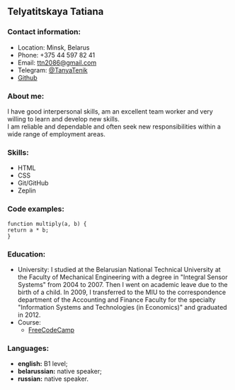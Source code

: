 ##  Telyatitskaya Tatiana

###  Contact information:
- Location: Minsk, Belarus
- Phone: +375 44 597 82 41
- Email: ttn2086@gmail.com
- Telegram: [@TanyaTenik](https://t.me/TanyaTenik)
- [Github](https://github.com/TanyaTeNik)

### About me:
I have good interpersonal skills, am an excellent team worker and very willing to learn and develop new skills.  
I am reliable and dependable and often seek new responsibilities within a wide range of employment areas.

### Skills:
  - HTML
  - CSS
  - Git/GitHub
  - Zeplin

### Code examples:
```
function multiply(a, b) {
return a * b;
}
```
### Education: 
  - University: I studied at the Belarusian National Technical University at the Faculty of Mechanical Engineering with a degree in "Integral Sensor Systems" from 2004 to 2007. Then I went on academic leave due to the birth of a child. In 2009, I transferred to the MIU to the correspondence department of the Accounting and Finance Faculty for the specialty "Information Systems and Technologies (in Economics)" and graduated in 2012.
  - Course: 
      - [FreeCodeCamp](https://www.freecodecamp.org/)

   ### Languages: 
  - **english:** B1 level;
  - **belarussian:** native speaker;
  - **russian:** native speaker.